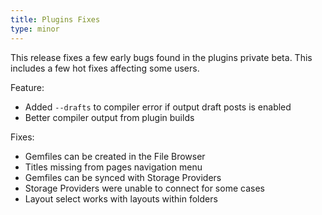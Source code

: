 ```yaml
---
title: Plugins Fixes
type: minor
---
```



This release fixes a few early bugs found in the plugins private beta. This includes a few hot fixes affecting some users.

Feature:

* Added `--drafts` to compiler error if output draft posts is enabled
* Better compiler output from plugin builds


Fixes:

* Gemfiles can be created in the File Browser
* Titles missing from pages navigation menu
* Gemfiles can be synced with Storage Providers
* Storage Providers were unable to connect for some cases
* Layout select works with layouts within folders